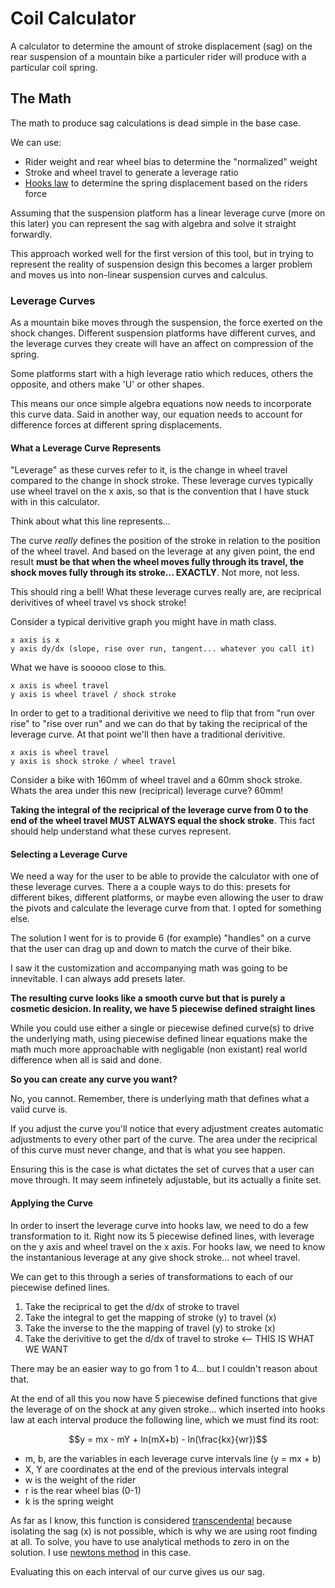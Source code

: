 # Coil Calculator

A calculator to determine the amount of stroke displacement (sag) on the
rear suspension of a mountain bike a particuler rider will produce with a
particular coil spring.

## The Math

The math to produce sag calculations is dead simple in the base case.

We can use:

- Rider weight and rear wheel bias to determine the "normalized" weight
- Stroke and wheel travel to generate a leverage ratio
- [Hooks law](https://en.wikipedia.org/wiki/Hooke%27s_law) to determine
the spring displacement based on the riders force

Assuming that the suspension platform has a linear leverage curve (more on
this later) you can represent the sag with algebra and solve it straight
forwardly.

This approach worked well for the first version of this tool, but in
trying to represent the reality of suspension design this becomes a larger
problem and moves us into non-linear suspension curves and calculus.

### Leverage Curves

As a mountain bike moves through the suspension, the force exerted on
the shock changes. Different suspension platforms have different curves,
and the leverage curves they create will have an affect on compression of
the spring.

Some platforms start with a high leverage ratio which reduces, others the
opposite, and others make 'U' or other shapes.

This means our once simple algebra equations now needs to incorporate this curve
data. Said in another way, our equation needs to account for difference forces
at different spring displacements.

#### What a Leverage Curve Represents

"Leverage" as these curves refer to it, is the change in wheel travel compared
to the change in shock stroke. These leverage curves typically use wheel travel
on the x axis, so that is the convention that I have stuck with in this calculator.

Think about what this line represents...

The curve *really* defines the position of the stroke in relation to the position of
the wheel travel. And based on the leverage at any given point, the end result
**must be that when the wheel moves fully through its travel, the shock moves
fully through its stroke... EXACTLY**. Not more, not less.

This should ring a bell! What these leverage curves really are, are reciprical
derivitives of wheel travel vs shock stroke!

Consider a typical derivitive graph you might have in math class.

```
x axis is x
y axis dy/dx (slope, rise over run, tangent... whatever you call it)
```

What we have is sooooo close to this.

```
x axis is wheel travel
y axis is wheel travel / shock stroke
```

In order to get to a traditional derivitive we need to flip that from "run
over rise" to "rise over run" and we can do that by taking the reciprical of
the leverage curve. At that point we'll then have a traditional derivitive.

```
x axis is wheel travel
y axis is shock stroke / wheel travel
```

Consider a bike with 160mm of wheel travel and a 60mm shock stroke. Whats the
area under this new (reciprical) leverage curve? 60mm!

**Taking the integral of the reciprical of the leverage curve from 0 to the 
end of the wheel travel MUST ALWAYS equal the shock stroke**. This fact should
help understand what these curves represent.


#### Selecting a Leverage Curve

We need a way for the user to be able to provide the calculator with one of
these leverage curves. There a a couple ways to do this: presets for different
bikes, different platforms, or maybe even allowing the user to draw the pivots
and calculate the leverage curve from that. I opted for something else.

The solution I went for is to provide 6 (for example) "handles" on a curve
that the user can drag up and down to match the curve of their bike.

I saw it the customization and accompanying math was going to be innevitable.
I can always add presets later.

**The resulting curve looks like a smooth curve but that is purely a cosmetic
desicion. In reality, we have 5 piecewise defined straight lines**

While you could use either a single or piecewise defined curve(s) to drive 
the underlying math, using piecewise defined linear equations make the math
much more approachable with negligable (non existant) real world difference
when all is said and done.

**So you can create any curve you want?**

No, you cannot. Remember, there is underlying math that defines what a valid
curve is.

If you adjust the curve you'll notice that every adjustment creates automatic
adjustments to every other part of the curve. The area under the reciprical of
this curve must never change, and that is what you see happen.

Ensuring this is the case is what dictates the set of curves that a user can
move through. It may seem infinetely adjustable, but its actually a finite set.


#### Applying the Curve

In order to insert the leverage curve into hooks law, we need to do a few
transformation to it. Right now its 5 piecewise defined lines, with leverage on
the y axis and wheel travel on the x axis. For hooks law, we need to know the
instantanious leverage at any give shock stroke... not wheel travel.

We can get to this through a series of transformations to each of our piecewise
defined lines.

1. Take the reciprical to get the d/dx of stroke to travel
2. Take the integral to get the mapping of stroke (y) to travel (x)
3. Take the inverse to the the mapping of travel (y) to stroke (x)
4. Take the derivitive to get the d/dx of travel to stroke  <-- THIS IS WHAT WE WANT

There may be an easier way to go from 1 to 4... but I couldn't reason about that.

At the end of all this you now have 5 piecewise defined functions that give
the leverage of on the shock at any given stroke... which inserted into hooks
law at each interval produce the following line, which we must find its root:

$$y = mx - mY + ln(mX+b) - ln(\frac{kx}{wr})$$

- m, b, are the variables in each leverage curve intervals line (y = mx + b)
- X, Y are coordinates at the end of the previous intervals integral
- w is the weight of the rider
- r is the rear wheel bias (0-1)
- k is the spring weight

As far as I know, this function is considered [transcendental](https://en.wikipedia.org/wiki/Transcendental_function)
because isolating the sag (x) is not possible, which is why we are using root
finding at all. To solve, you have to use analytical methods to zero in on the
solution. I use [newtons method](https://en.wikipedia.org/wiki/Newton%27s_method)
in this case.

Evaluating this on each interval of our curve gives us our sag.

